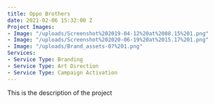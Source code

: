 ```yaml
---
title: Oppo Brothers
date: 2021-02-06 15:32:00 Z
Project Images:
- Image: "/uploads/Screenshot%202019-04-12%20at%2008.15%201.png"
- Image: "/uploads/Screenshot%202020-06-19%20at%2015.17%201.png"
- Image: "/uploads/Brand_assets-07%201.png"
Services:
- Service Type: Branding
- Service Type: Art Direction
- Service Type: Campaign Activation
---
```


This is the description of the project
